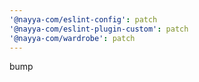 ```yaml
---
'@nayya-com/eslint-config': patch
'@nayya-com/eslint-plugin-custom': patch
'@nayya-com/wardrobe': patch
---
```


bump
